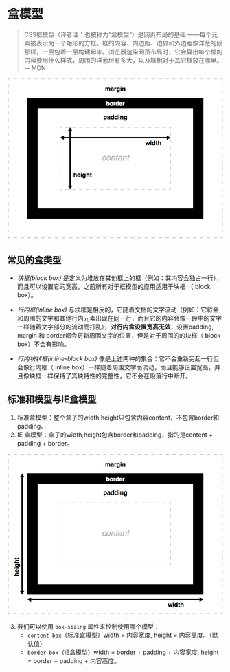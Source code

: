 # 盒模型

> CSS框模型（译者注：也被称为“盒模型”）是网页布局的基础 ——每个元素被表示为一个矩形的方框，框的内容、内边距、边界和外边距像洋葱的膜那样，一层包着一层构建起来。浏览器渲染网页布局时，它会算出每个框的内容要用什么样式，周围的洋葱层有多大，以及框相对于其它框放在哪里。 -- MDN

<div style="text-align: center;"><img src="../bcode/190404h/box-model-standard.png"></div>

## 常见的盒类型

- *块框(block box)* 是定义为堆放在其他框上的框（例如：其内容会独占一行），而且可以设置它的宽高，之前所有对于框模型的应用适用于块框 （ block box）。

- *行内框(inline box)* 与块框是相反的，它随着文档的文字流动（例如：它将会和周围的文字和其他行内元素出现在同一行，而且它的内容会像一段中的文字一样随着文字部分的流动而打乱），**对行内盒设置宽高无效**，设置padding, margin 和 border都会更新周围文字的位置，但是对于周围的的块框（ block box）不会有影响。

- *行内块状框(inline-block box)* 像是上述两种的集合：它不会重新另起一行但会像行内框（ inline box）一样随着周围文字而流动，而且能够设置宽高，并且像块框一样保持了其块特性的完整性，它不会在段落行中断开。

## 标准和模型与IE盒模型

1. 标准盒模型：整个盒子的width,height只包含内容content，不包含border和padding。
2. IE 盒模型：盒子的width,height包含border和padding，指的是content + padding + border。

<div style="text-align: center;"><img src="../bcode/190404h/box-model-alt.png"></div>


3. 我们可以使用 `box-sizing` 属性来控制使用哪个模型：
    - `content-box`（标准盒模型）width = 内容宽度, height = 内容高度。（默认值）
    - `border-box`（IE盒模型）width = border + padding + 内容宽度, height = border + padding + 内容高度。